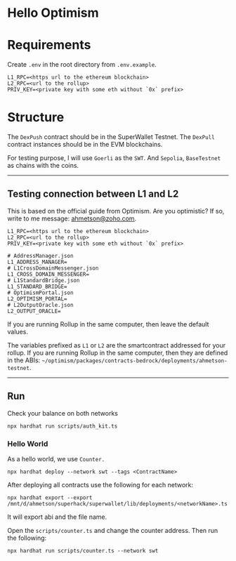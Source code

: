 # Hello Optimism

# Requirements
Create `.env` in the root directory from `.env.example`.

```dotenv
L1_RPC=<https url to the ethereum blockchain>
L2_RPC=<url to the rollup>
PRIV_KEY=<private key with some eth without `0x` prefix>
```

# Structure

The `DexPush` contract should be in the SuperWallet Testnet.
The `DexPull` contract instances should be in the EVM blockchains.

For testing purpose, I will use `Goerli` as the `SWT`.
And `Sepolia`, `BaseTestnet` as chains with the coins.

---

## Testing connection between L1 and L2

This is based on the official guide from Optimism. Are you optimistic?
If so, write to me message: <u>ahmetson@zoho.com</u>.

```dotenv
L1_RPC=<https url to the ethereum blockchain>
L2_RPC=<url to the rollup>
PRIV_KEY=<private key with some eth without `0x` prefix>

# AddressManager.json
L1_ADDRESS_MANAGER=
# L1CrossDomainMessenger.json
L1_CROSS_DOMAIN_MESSENGER=
# L1StandardBridge.json
L1_STANDARD_BRIDGE=
# OptimismPortal.json
L2_OPTIMISM_PORTAL=
# L2OutputOracle.json
L2_OUTPUT_ORACLE=
```

If you are running Rollup in the same computer, then leave the default values.

The variables prefixed as `L1` or `L2` are the smartcontract addressed for your rollup.
If you are running Rollup in the same computer, then they are
defined in the ABIs:
`~/optimism/packages/contracts-bedrock/deployments/ahmetson-testnet`.


---

## Run
Check your balance on both networks
```
npx hardhat run scripts/auth_kit.ts
```

### Hello World
As a hello world, we use `Counter.`

```shell
npx hardhat deploy --network swt --tags <ContractName>
```

After deploying all contracts use the following for each network:
```shell
npx hardhat export --export /mnt/d/ahmetson/superhack/superwallet/lib/deployments/<networkName>.ts
```
It will export abi and the file name.

Open the `scripts/counter.ts` and 
change the counter address.
Then run the following:

```shell
npx hardhat run scripts/counter.ts --network swt
```